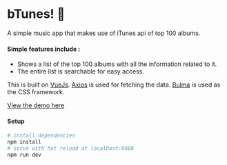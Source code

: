 # bTunes! 🎵

A simple music app that makes use of iTunes api of top 100 albums.

#### Simple features include :
- Shows a list of the top 100 albums with all the information related to it.
- The entire list is searchable for easy access.

This is built on [VueJs](https://vuejs.org/).
[Axios](https://github.com/axios/axios) is used for fetching the data.
[Bulma](https://bulma.io/) is used as the CSS framework.

[View the demo here](https://ananyaneogi.github.io/b-tunes/)

#### Setup

``` bash
# install dependencies
npm install
# serve with hot reload at localhost:8080
npm run dev
```
